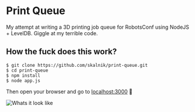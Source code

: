 # Print Queue

My attempt at writing a 3D printing job queue for RobotsConf using NodeJS +
LevelDB. Giggle at my terrible code.

## How the fuck does this work?

```
$ git clone https://github.com/skalnik/print-queue.git
$ cd print-queue
$ npm install
$ node app.js
```

Then open your browser and go to [localhost:3000](http://localhost:3000) :eyes:

![Whats it look like](http://cloud.mikeskalnik.com/image/0f042P0g1y2d/Screen%20Shot%202014-10-10%20at%209.00.59%20PM.png)
